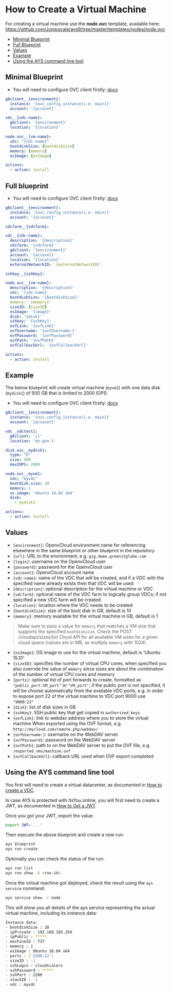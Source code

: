 # How to Create a Virtual Machine

For creating a virtual machine use the **node.ovc** template, available here: https://github.com/Jumpscale/ays9/tree/master/templates/nodes/node.ovc

- [Minimal Blueprint](#minimal-blueprint)
- [Full Blueprint](#full-blueprint)
- [Values](#values)
- [Example](#example)
- [Using the AYS command line tool](#using-the-ays-command-line-tool)


<a id="minimal-blueprint"></a>
## Minimal Blueprint

* You will need to configure OVC client firstly: [docs](https://github.com/openvcloud/ays_templates/blob/master/docs/OVC_Client/README.md)
```yaml
g8client__{environment}:
  instance: '{ovc_config_instance(i.e. main)}'
  account: '{account}'

vdc__{vdc-name}:
  g8client: '{environment}'
  location: '{location}'

node.ovc__{vm-name}:
  vdc: "{vdc-name}"
  bootdiskSize: {bootdiskSize}
  memory: {memory}
  osImage: {osImage}

actions:
  - action: install    
```

<a id="full-blueprint"></a>
## Full blueprint

* You will need to configure OVC client firstly: [docs](https://github.com/openvcloud/ays_templates/blob/master/docs/OVC_Client/README.md)
```yaml
g8client__{environment}:
  instance: '{ovc_config_instance(i.e. main)}'
  account: '{account}'

vdcfarm__{vdcfarm}:

vdc__{vdc-name}:
  description: '{description}'
  vdcfarm: '{vdcfarm}'
  g8client: '{environment}'
  account: '{account}'
  location: '{location}'
  externalNetworkID: `{externalNetworkID}`

sshkey__{sshKey}:

node.ovc__{vm-name}:
  description: '{description}'
  vdc: '{vdc-name}'
  bootdiskSize: '{bootdiskSize}'
  memory:' {memory}'
  sizeID: {sizeID}
  osImage: '{image}'
  disk: '{disk}'
  sshkey: '{sshKey}'
  ovfLink: '{ovfLink}'
  ovfUsername: '{ovfUsername:}'
  ovfPassword: '{ovfPassword}'
  ovfPath: '{ovfPath}'
  ovfCallbackUrl: '{ovfCallbackUrl}'

actions:
  - action: install    
```

## Example

The below blueprint will create virtual machine (`myvm1`) with one data disk (`mydisk1`) of 500 GB that is limited to 2000 IOPS:

* You will need to configure OVC client firstly: [docs](https://github.com/openvcloud/ays_templates/blob/master/docs/OVC_Client/README.md)
```yaml
g8client__{environment}:
  instance: '{ovc_config_instance(i.e. main)}'
  account: '{account}'

vdc__vdctest1:
  g8client: 'cl'
  location: 'be-gen-1'

disk.ovc__mydisk1:
  type: "D"
  size: 500
  maxIOPS: 2000

node.ovc__myvm1:
  vdc: "myvdc"
  bootdisk.size: 20
  memory: 1
  os.image: 'Ubuntu 16.04 x64'
  disk:
    - mydisk1

actions:
  - action: install
```

## Values

- `{environment}`: OpenvCloud environment name for referencing elsewhere in the same blueprint or other blueprint in the repository
- `{url}`: URL to the environment, e.g. `gig.demo.greenitglobe.com`
- `{login}`: username on the OpenvCloud user
- `{password}`: password for the OpenvCloud user
- `{account}`: OpenvCloud account name
- `{vdc-name}`: name of the VDC that will be created, and if a VDC with the specified name already exists then that VDC will be used
- `{description}`: optional description for the virtual machine or VDC
- `{vdcfarm}`: optional name of the VDC farm to logically group VDCs; if not specified a new VDC farm will be created
- `{location}`: location where the VDC needs to be created
- `{bootdiskSize}`: size of the boot disk in GB, default is 10
- `{memory}`: memory available for the virtual machine in GB, default is 1

> Make sure to pass a value for `memory` that matches a VM size that supports the specified `bootdisksize`.
> Check the POST /cloudapi/sizes/list Cloud API for all available VM sizes for a given cloud space (values are in MB, so multiply `memory` with 1024)

- `{osImage}`: OS image to use for the virtual machine, default is 'Ubuntu 15.10'
- `{sizeID}`: specifies the number of virtual CPU cores, when specified you also override the value of `memory` since sizes are about the combination of the number of virtual CPU cores and memory
- `{ports}`: optional list of port forwards to create, formatted as `"public_port:VM_port"` or `"VM_port"`; if the public port is not specified, it will be choose automatically from the available VDC ports, e.g. in order to expose port 22 of the virtual machine to VDC port 9000 use `"9000:22"`
- `{disk}`: list of disk sizes in GB
- `{sshKey}`: SSH public key that get copied in `authorized_keys`
- `{ovfLink}`: link to webdav address where you to store the virtual machine When exported using the OVF format, e.g. `http://mycloud.com/remote.php/webdav/`
- `{ovfUsername:}`: username on the WebDAV server
- `{ovfPassword}`: password on the WebDAV server
- `{ovfPath}`: path to on the WebDAV server to put the OVF file, e.g. `/exported_vms/machine.ovf`
- `{ovfCallbackUrl}`: callback URL used when OVF export completed


## Using the AYS command line tool

You first will need to create a virtual datacenter, as documented in [How to create a VDC](../Create_VDC/README.md).

In case AYS is protected with ItsYou.online, you will first need to create a JWT, as documented in [How to Get a JWT](../Get_JWT/README.md).

Once you got your JWT, export the value:
```bash
export JWT='...'
```

Then execute the above blueprint and create a new run:
```bash
ays blueprint
ays run create
```

Optionally you can check the status of the run:
```bash
ays run list
ays run show -k <run-id>
```

Once the virtual machine got deployed, check the result using the `ays service` command:
```bash
ays service show -r node
```

This will show you all details of the ays service representing the actual virtual machine, including its instance data:
```bash
Instance data:
- bootdiskSize : 20
- ipPrivate : 192.168.103.254
- ipPublic : *****
- machineId : 737
- memory : 1
- osImage : Ubuntu 16.04 x64
- ports : ['2200:22']
- sizeID : -1
- sshLogin : cloudscalers
- sshPassword : *****
- sshPort : 2200
- stackID : -1
- vdc : myvdc
```
